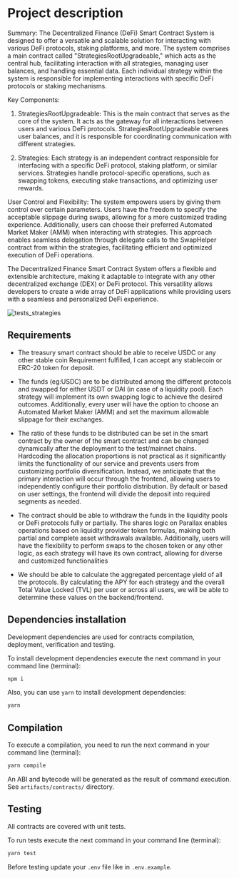 # Project description

Summary:
The Decentralized Finance (DeFi) Smart Contract System is designed to offer a versatile and scalable solution for interacting with various DeFi protocols, staking platforms, and more. The system comprises a main contract called "StrategiesRootUpgradeable," which acts as the central hub, facilitating interaction with all strategies, managing user balances, and handling essential data. Each individual strategy within the system is responsible for implementing interactions with specific DeFi protocols or staking mechanisms.

Key Components:

1. StrategiesRootUpgradeable: This is the main contract that serves as the core of the system. It acts as the gateway for all interactions between users and various DeFi protocols. StrategiesRootUpgradeable oversees user balances, and it is responsible for coordinating communication with different strategies.

2. Strategies: Each strategy is an independent contract responsible for interfacing with a specific DeFi protocol, staking platform, or similar services. Strategies handle protocol-specific operations, such as swapping tokens, executing stake transactions, and optimizing user rewards.

User Control and Flexibility:
The system empowers users by giving them control over certain parameters. Users have the freedom to specify the acceptable slippage during swaps, allowing for a more customized trading experience. Additionally, users can choose their preferred Automated Market Maker (AMM) when interacting with strategies. This approach enables seamless delegation through delegate calls to the SwapHelper contract from within the strategies, facilitating efficient and optimized execution of DeFi operations.

The Decentralized Finance Smart Contract System offers a flexible and extensible architecture, making it adaptable to integrate with any other decentralized exchange (DEX) or DeFi protocol. This versatility allows developers to create a wide array of DeFi applications while providing users with a seamless and personalized DeFi experience.

![tests_strategies](https://github.com/AntonGulak/strategies/assets/55970327/912b7f63-a287-445d-9103-8c8ff9d057a2)

## Requirements

- The treasury smart contract should be able to receive USDC or any other stable coin
  Requirement fulfilled, I can accept any stablecoin or ERC-20 token for deposit.

- The funds (eg:USDC) are to be distributed among the different protocols and swapped for either USDT or DAI (in case of a liquidity pool).
  Each strategy will implement its own swapping logic to achieve the desired outcomes. Additionally, every user will have the option to choose an Automated Market Maker (AMM) and set the maximum allowable slippage for their exchanges.

- The ratio of these funds to be distributed can be set in the smart contract by the owner of the smart contract and can be changed dynamically after the deployment to the test/mainnet chains.
  Hardcoding the allocation proportions is not practical as it significantly limits the functionality of our service and prevents users from customizing portfolio diversification. Instead, we anticipate that the primary interaction will occur through the frontend, allowing users to independently configure their portfolio distribution. By default or based on user settings, the frontend will divide the deposit into required segments as needed.
- The contract should be able to withdraw the funds in the liquidity pools or DeFi protocols fully or partially.
  The shares logic on Parallax enables operations based on liquidity provider token formulas, making both partial and complete asset withdrawals available. Additionally, users will have the flexibility to perform swaps to the chosen token or any other logic, as each strategy will have its own contract, allowing for diverse and customized functionalities
- We should be able to calculate the aggregated percentage yield of all the protocols.
  By calculating the APY for each strategy and the overall Total Value Locked (TVL) per user or across all users, we will be able to determine these values on the backend/frontend.

## Dependencies installation

Development dependencies are used for contracts compilation, deployment,
verification and testing.

To install development dependencies execute the next command in your command
line (terminal):

```bash
npm i
```

Also, you can use `yarn` to install development dependencies:

```bash
yarn
```

## Compilation

To execute a compilation, you need to run the next command in your command line
(terminal):

```bash
yarn compile
```

An ABI and bytecode will be generated as the result of command execution. See
`artifacts/contracts/` directory.

## Testing

All contracts are covered with unit tests.

To run tests execute the next command in your command line (terminal):

```bash
yarn test
```

Before testing update your `.env` file like in `.env.example`.
